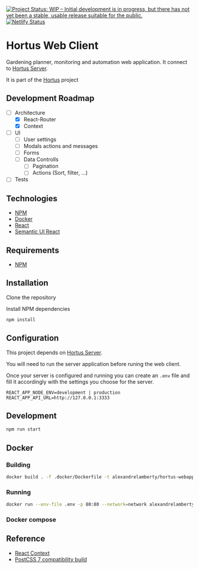 [![Project Status: WIP – Initial development is in progress, but there has not yet been a stable, usable release suitable for the public.](https://www.repostatus.org/badges/latest/wip.svg)](https://www.repostatus.org/#wip) [![Netlify Status](https://api.netlify.com/api/v1/badges/489b8b79-24fd-496c-b7b6-9b94897a61e6/deploy-status)](https://app.netlify.com/sites/hortus/deploys)

# Hortus Web Client

Gardening planner, monitoring and automation web application. It connect to
[Hortus Server](https://github.com/alexandrelamberty/hortus-server/).

It is part of the [Hortus](https://github.com/alexandrelamberty/hortus) project

## Development Roadmap

- [ ] Architecture
  - [x] React-Router
  - [x] Context
- [ ] UI
  - [ ] User settings
  - [ ] Modals actions and messages
  - [ ] Forms
  - [ ] Data Controlls
    - [ ] Pagination
    - [ ] Actions (Sort, filter, ...)
- [ ] Tests

## Technologies

- [NPM](https://www.npmjs.com/)
- [Docker](https://www.docker.com/)
- [React](https://reactjs.org/)
- [Semantic UI React](https://react.semantic-ui.com/)

## Requirements

- [NPM](https://www.npmjs.com/)

## Installation

Clone the repository

Install NPM dependencies

```bash
npm install
```

## Configuration

This project depends on [Hortus Server](https://github.com/alexandrelamberty/hortus-server/).

You will need to run the server application before runing the web client.

Once your server is configured and running you can create an `.env` file and
fill it accordingly with the settings you choose for the server.

```.env
REACT_APP_NODE_ENV=development | production
REACT_APP_API_URL=http://127.0.0.1:3333
```

## Development

```bash
npm run start
```

## Docker

### Building

```bash
docker build . -f .docker/Dockerfile -t alexandrelamberty/hortus-webapp:latest
```

### Running

```bash
docker run --env-file .env -p 80:80 --network=network alexandrelamberty/hortus-webapp:latest
```

### Docker compose

## Reference

- [React Context](https://wanago.io/2020/09/28/react-context-api-hooks-typescript/)
- [PostCSS 7 compatibility build](https://tailwindcss.com/docs/installation#post-css-7-compatibility-build)
